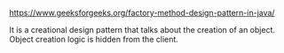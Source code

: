 https://www.geeksforgeeks.org/factory-method-design-pattern-in-java/

It is a creational design pattern that talks about the creation of an object. 
Object creation logic is hidden from the client.